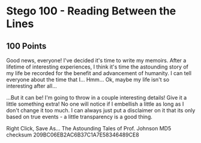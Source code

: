 # Stego 100 - Reading Between the Lines
## 100 Points

Good news, everyone! I've decided it's time to write my memoirs. After a lifetime of interesting experiences, I think it's time the astounding story of my life be recorded for the benefit and advancement of humanity. I can tell everyone about the time that I... Hmm... Ok, maybe my life isn't so interesting after all...

...But it can be! I'm going to throw in a couple interesting details! Give it a little something extra! No one will notice if I embellish a little as long as I don't change it too much. I can always just put a disclaimer on it that its only based on true events - a little transparency is a good thing.

Right Click, Save As... The Astounding Tales of Prof. Johnson
MD5 checksum 209BC06EB2AC6B37C1A7E58346489CE8
